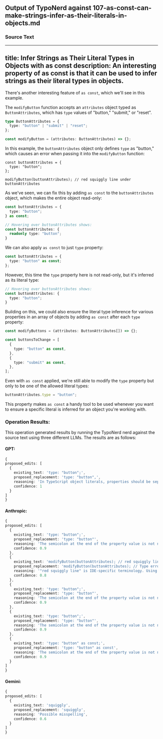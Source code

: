 ## Output of TypoNerd against 107-as-const-can-make-strings-infer-as-their-literals-in-objects.md
  
  ### Source Text
  ---
title: Infer Strings as Their Literal Types in Objects with as const
description: An interesting property of as const is that it can be used to infer strings as their literal types in objects.
---

There's another interesting feature of `as const`, which we'll see in this example.

The `modifyButton` function accepts an `attributes` object typed as `ButtonAttributes`, which has `type` values of "button," "submit," or "reset".


```typescript
type ButtonAttributes = {
  type: "button" | "submit" | "reset";
};

const modifyButton = (attributes: ButtonAttributes) => {};
```

In this example, the `buttonAttributes` object only defines `type` as "button," which causes an error when passing it into the `modifyButton` function:

```tsx
const buttonAttributes = {
  type: "button";
};

modifyButton(buttonAttributes); // red squiggly line under buttonAttributes
```

As we've seen, we can fix this by adding `as const` to the `buttonAttributes` object, which makes the entire object read-only:

```typescript
const buttonAttributes = {
  type: "button";
} as const;

// Hovering over buttonAttributes shows:
const buttonAttributes: {
  readonly type: "button";
}
```

We can also apply `as const` to just `type` property:

```typescript
const buttonAttributes = {
  type: "button" as const;
};
```

However, this time the `type` property here is not read-only, but it's inferred as its literal type:

```typescript
// Hovering over buttonAttributes shows:
const buttonAttributes: {
  type: "button";
}
```

Building on this, we could also ensure the literal type inference for various properties in an array of objects by adding `as const` after each `type` property:

```typescript
const modifyButtons = (attributes: ButtonAttributes[]) => {};

const buttonsToChange = [
  {
    type: "button" as const,
  },
  {
    type: "submit" as const,
  },
];
```

Even with `as const` applied, we're still able to modify the `type` property but only to be one of the allowed literal types:

```typescript
buttonAttributes.type = "button";
```

This property makes `as const` a handy tool to be used whenever you want to ensure a specific literal is inferred for an object you're working with.

  
  ### Operation Results:
  This operation generated results by running the TypoNerd nerd against the source text using three different LLMs. The results are as follows:

  #### GPT:
  ```typescript
  {
  proposed_edits: [
    {
      existing_text: 'type: "button";',
      proposed_replacement: 'type: "button",',
      reasoning: 'In TypeScript object literals, properties should be separated by commas, not semicolons.',
      confidence: 1
    }
  ]
}
  ```

  #### Anthropic:
  ```typescript
  {
  proposed_edits: [
    {
      existing_text: 'type: "button";',
      proposed_replacement: 'type: "button"',
      reasoning: 'The semicolon at the end of the property value is not needed in this object literal.',
      confidence: 0.9
    },
    {
      existing_text: 'modifyButton(buttonAttributes); // red squiggly line under buttonAttributes',
      proposed_replacement: 'modifyButton(buttonAttributes); // Type error under buttonAttributes',
      reasoning: '"red squiggly line" is IDE-specific terminology. Using "Type error" is more generic and appropriate here.',
      confidence: 0.8
    },
    {
      existing_text: 'type: "button";',
      proposed_replacement: 'type: "button"',
      reasoning: 'The semicolon at the end of the property value is not needed in this object literal.',
      confidence: 0.9
    },
    {
      existing_text: 'type: "button";',
      proposed_replacement: 'type: "button"',
      reasoning: 'The semicolon at the end of the property value is not needed in this object literal.',
      confidence: 0.9
    },
    {
      existing_text: 'type: "button" as const;',
      proposed_replacement: 'type: "button" as const',
      reasoning: 'The semicolon at the end of the property value is not needed in this object literal.',
      confidence: 0.9
    }
  ]
}
  ```

  #### Gemini:
  ```typescript
  {
  proposed_edits: [
    {
      existing_text: 'squiggly',
      proposed_replacement: 'squiggly',
      reasoning: 'Possible misspelling',
      confidence: 0.6
    }
  ]
}
  ```